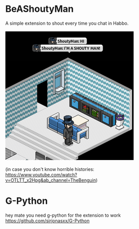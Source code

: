 # BeAShoutyMan
A simple extension to shout every time you chat in Habbo.<br><br>
<img src="https://raw.githubusercontent.com/Bonavigo/BeAShoutyMan/main/screenshot.png"><br><br>
(in case you don't know horrible histories: https://www.youtube.com/watch?v=OTLTT_x2Hpg&ab_channel=TheBenguin)

# G-Python
hey mate you need g-python for the extension to work<br>
https://github.com/sirjonasxx/G-Python
